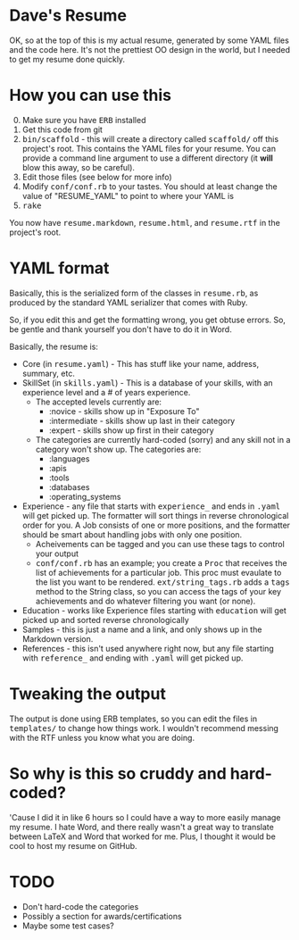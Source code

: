 # Dave's Resume

OK, so at the top of this is my actual resume, generated by some YAML files and the code here.  It's not the prettiest OO design in the world, but I needed to get my resume done quickly.

# How you can use this

0. Make sure you have <tt>ERB</tt> installed
1. Get this code from git
2. <tt>bin/scaffold</tt> - this will create a directory called <tt>scaffold/</tt> off this project's root.  This contains the YAML files for your resume.  You can provide a command line argument to use a different directory (it **will** blow this away, so be careful).
3. Edit those files (see below for more info)
4. Modify <tt>conf/conf.rb</tt> to your tastes.  You should at least change the value of "RESUME_YAML" to point to where your YAML is
5. <tt>rake</tt>

You now have <tt>resume.markdown</tt>, <tt>resume.html</tt>, and <tt>resume.rtf</tt> in the project's root.

# YAML format

Basically, this is the serialized form of the classes in <tt>resume.rb</tt>, as produced by the standard YAML serializer that comes with Ruby.

So, if you edit this and get the formatting wrong, you get obtuse errors.  So, be gentle and thank yourself you don't have to do it in Word.

Basically, the resume is:

* Core (in <tt>resume.yaml</tt>) - This has stuff like your name, address, summary, etc.
* SkillSet (in <tt>skills.yaml</tt>) - This is a database of your skills, with an experience level and a # of years experience.  
    * The accepted levels currently are:
        * :novice - skills show up in "Exposure To"
        * :intermediate - skills show up last in their category
        * :expert - skills show up first in their category
    * The categories are currently hard-coded (sorry) and any skill not in a category won't show up.  The categories are:
        * :languages
        * :apis
        * :tools
        * :databases
        * :operating_systems
* Experience - any file that starts with <tt>experience_</tt> and ends in <tt>.yaml</tt> will get picked up.  The formatter will sort things in reverse chronological order for you.  A Job consists of one or more positions, and the formatter should be smart about handling jobs with only one position.
  * Acheivements can be tagged and you can use these tags to control your output
  * <tt>conf/conf.rb</tt> has an example; you create a <tt>Proc</tt> that receives the list of achievements for a particular job. This proc must evaulate to the list you want to be rendered.  <tt>ext/string_tags.rb</tt> adds a <tt>tags</tt> method to the String class, so you can access the tags of your key achievements and do whatever filtering you want (or none).
* Education - works like Experience files starting with <tt>education</tt> will get picked up and sorted reverse chronologically
* Samples - this is just a name and a link, and only shows up in the Markdown version.
* References - this isn't used anywhere right now, but any file starting with <tt>reference_</tt>  and ending with <tt>.yaml</tt> will get picked up.

# Tweaking the output

The output is done using ERB templates, so you can edit the files in <tt>templates/</tt> to change how things work.  I wouldn't recommend messing with the RTF unless you know what you are doing.

# So why is this so cruddy and hard-coded?

'Cause I did it in like 6 hours so I could have a way to more easily manage my resume.  I hate Word, and there really wasn't a great way to translate between LaTeX and Word that worked for me.  Plus, I thought it would be cool to host my resume on GitHub.

# TODO

* Don't hard-code the categories
* Possibly a section for awards/certifications
* Maybe some test cases?

